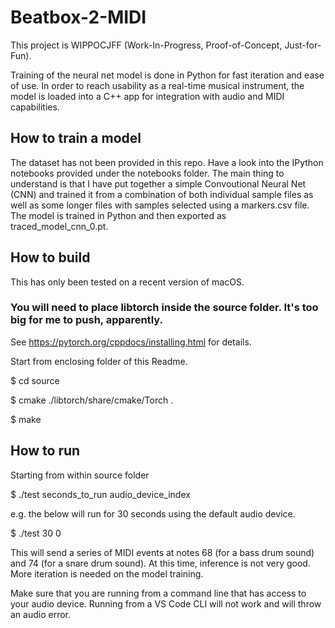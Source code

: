 # Beatbox-2-MIDI

This project is WIPPOCJFF (Work-In-Progress, Proof-of-Concept, Just-for-Fun).

Training of the neural net model is done in Python for fast iteration and ease of use. In order to reach usability as a real-time musical instrument, the model is loaded into a C++ app for integration with audio and MIDI capabilities. 

## How to train a model
The dataset has not been provided in this repo. Have a look into the IPython notebooks provided under the notebooks folder. The main thing to understand is that I have put together a simple Convoutional Neural Net (CNN) and trained it from a combination of both individual sample files as well as some longer files with samples selected using a markers.csv file. The model is trained in Python and then exported as traced_model_cnn_0.pt. 

## How to build
This has only been tested on a recent version of macOS. 

### You will need to place libtorch inside the source folder. It's too big for me to push, apparently.

See https://pytorch.org/cppdocs/installing.html for details.


Start from enclosing folder of this Readme.



$ cd source

$ cmake ./libtorch/share/cmake/Torch .

$ make

## How to run
Starting from within source folder



$ ./test seconds_to_run audio_device_index



e.g. the below will run for 30 seconds using the default audio device.



$ ./test 30 0



This will send a series of MIDI events at notes 68 (for a bass drum sound) and 74 (for a snare drum sound). At this time, inference is not very good. More iteration is needed on the model training.

Make sure that you are running from a command line that has access to your audio device.  Running from a VS Code CLI will not work and will throw an audio error.